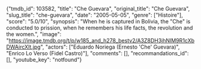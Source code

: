 {"tmdb_id": 103582, "title": "Che Guevara", "original_title": "Che Guevara", "slug_title": "che-guevara", "date": "2005-05-05", "genre": ["Histoire"], "score": "5.0/10", "synopsis": "When he is captured in Bolivia, the \"Che\" is conducted to prission, when he remembers his life facts, the revolution and the women.", "image": "https://image.tmdb.org/t/p/w185_and_h278_bestv2/A3Z8DH3jhNIM9R1cXbDWAircXlt.jpg", "actors": ["Eduardo Noriega (Ernesto 'Che' Guevara)", "Enrico Lo Verso (Fidel Castro)"], "comments": [], "recommandations_id": [], "youtube_key": "notfound"}